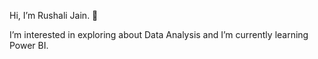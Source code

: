  Hi, I’m Rushali Jain. 👋
 
 I’m interested in exploring about Data Analysis and I’m currently learning Power BI.


<!---
rushalijain06/rushalijain06 is a ✨ special ✨ repository because its `README.md` (this file) appears on your GitHub profile.
You can click the Preview link to take a look at your changes.
--->
